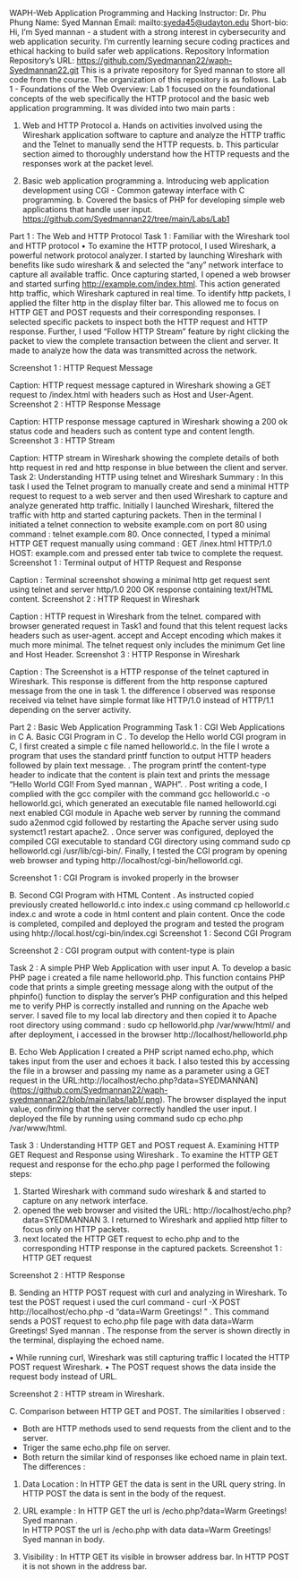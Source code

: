 WAPH-Web Application Programming and Hacking
Instructor: Dr. Phu Phung
Name: Syed Mannan
Email: mailto:syeda45@udayton.edu
Short-bio: Hi, I’m Syed mannan - a student with a strong interest in cybersecurity and web application security. I’m currently learning secure coding practices and ethical hacking to build safer web applications.
Repository Information
Repository’s URL:  https://github.com/Syedmannan22/waph-Syedmannan22.git
This is a private repository for Syed mannan to store all code from the course. The organization of this repository is as follows.
Lab 1 - Foundations of the Web
Overview:
Lab 1 focused on the foundational concepts of the web specifically the HTTP protocol and the basic web application programming. It was divided into two main parts : 
1. Web and HTTP Protocol
a.	Hands on activities involved using the Wireshark application software to capture and analyze the HTTP traffic and the Telnet to manually send the HTTP requests.
b.	This particular section aimed to thoroughly understand how the HTTP requests and the responses work at the packet level.

2. Basic web application programming
a.	Introducing web application development using CGI - Common gateway interface with C programming.
b.	Covered the basics of PHP for developing simple web applications that handle user input.
https://github.com/Syedmannan22/tree/main/Labs/Lab1

Part 1 : The Web and HTTP Protocol 
Task 1 : Familiar with the Wireshark tool and HTTP protocol
• To examine the HTTP protocol, I used Wireshark, a powerful network protocol analyzer. I started by launching Wireshark with benefits like sudo wireshark & and selected the “any” network interface to capture all available traffic. Once capturing started, I opened a web browser and started surfing http://example.com/index.html. This action generated http traffic, which Wireshark captured in real time.
To identify http packets, I applied the filter http in the display filter bar. This allowed me to focus on HTTP GET and POST requests and their corresponding responses. I selected specific packets to inspect both the HTTP request and HTTP response. Further, I used “Follow HTTP Stream” feature by right clicking the packet to view the complete transaction between the client and server. It made to analyze how the data was transmitted across the network.

Screenshot 1 : HTTP Request Message













Caption: HTTP request message captured in Wireshark showing a GET request to /index.html with headers such as Host and User-Agent.
Screenshot 2 : HTTP Response Message
 
Caption: HTTP response message captured in Wireshark showing a 200 ok status code and headers such as content type and content length.
Screenshot 3 : HTTP Stream












Caption: HTTP stream in Wireshark showing the complete details of both http request in red and http response in blue between the client and server.
Task 2: Understanding HTTP using telnet and Wireshark
Summary :
In this task I used the Telnet program to manually create and send a minimal HTTP request to request to a web server and then used Wireshark to capture and analyze generated http traffic.
Initially I launched Wireshark, filtered the traffic with http and started capturing packets. Then in the terminal I initiated a telnet connection to website example.com
on port 80 using command : telnet example.com 80. Once connected, I typed a minimal HTTP GET request manually using command : GET /inex.html HTTP/1.0 HOST: example.com and pressed enter tab twice to complete the request.
Screenshot 1 : Terminal output of HTTP Request and Response
 
Caption : Terminal screenshot showing a minimal http get request sent using telnet and server http/1.0 200 OK response containing text/HTML content.
Screenshot 2 : HTTP Request in Wireshark
 
Caption : HTTP request in Wireshark from the telnet. compared with browser generated request in Task1 and found that this telent request lacks headers such as user-agent. accept and Accept encoding which makes it much more minimal. The telnet request only includes the minimum Get line and Host Header.
Screenshot 3 : HTTP Response in Wireshark
 

Caption : The Screenshot is a HTTP response of the telnet captured in Wireshark. This response is different from the http response captured message from the one in task 1. the difference I observed was response received via telnet have simple format like HTTP/1.0 instead of HTTP/1.1 depending on the server activity.

Part 2 : Basic Web Application Programming 
Task 1 : CGI Web Applications in C 
A. Basic CGI Program in C
. To develop the Hello world CGI program in C, I first created a simple c file named helloworld.c. In the file I wrote a program that uses the standard printf function to output HTTP headers followed by plain text message. . The program printf the content-type header to indicate that the content is plain text and prints the message “Hello World CGI! From Syed mannan , WAPH”. . Post writing a code, I complied with the gcc compiler with the command gcc helloworld.c -o helloworld.gci, which generated an executable file named helloworld.cgi next enabled CGI module in Apache web server by running the command sudo a2enmod cgid followed by restarting the Apache server using sudo systemct1 restart apache2. . Once server was configured, deployed the compiled CGI executable to standard CGI directory using command sudo cp helloworld.cgi /usr/lib/cgi-bin/. Finally, I tested the CGI program by opening web browser and typing http://localhost/cgi-bin/helloworld.cgi.

Screenshot 1 : CGI Program is invoked properly in the browser 
 
B. Second CGI Program with HTML Content
. As instructed copied previously created helloworld.c into index.c using command cp helloworld.c index.c and wrote a code in html content and plain content. Once the code is completed, compiled and deployed the program and tested the
program using hhtp://local.host/cgi-bin/index.cgi
Screenshot 1 : Second CGI Program 
 


Screenshot 2 : CGI program output with content-type is plain
 

Task 2 : A simple PHP Web Application with user input
A. To develop a basic PHP page i created a file name helloworld.php. This function contains PHP code that prints a simple greeting message along with the output of the phpinfo() function to display the server’s PHP configuration and this helped me to verify PHP is correctly installed and running on the Apache web server.
I saved file to my local lab directory and then copied it to Apache root directory using command : sudo cp helloworld.php /var/www/html/ and after deployment, i accessed in the browser http://localhost/helloworld.php

B. Echo Web Application
I created a PHP script named echo.php, which takes input from the user and echoes it back. I also tested this by accessing the file in a browser and passing my name as a parameter using a GET request in the URL:http://localhost/echo.php?data=SYEDMANNAN](https://github.com/Syedmannan22/waph-syedmannan22/blob/main/labs/lab1/.png).  The browser displayed the input value, confirming that the server correctly handled the user input. I deployed the file by running using command sudo cp echo.php /var/www/html.

Task 3 : Understanding HTTP GET and POST request 
A. Examining HTTP GET Request and Response using Wireshark
. To examine the HTTP GET request and response for the echo.php page I performed the following steps: 
1. Started Wireshark with command sudo wireshark &  and started to capture on any network interface. 
2. opened the web browser and visited the URL: http://localhost/echo.php?data=SYEDMANNAN 3. I returned to Wireshark and applied http filter to focus only on HTTP packets.
4. next located the HTTP GET request to echo.php and to the corresponding HTTP response in the captured packets.
Screenshot 1 : HTTP GET request













Screenshot 2 : HTTP Response














B. Sending an HTTP POST request with curl and analyzing in Wireshark.
To test the POST request i used the curl command - curl -X POST http://localhost/echo.php -d “data=Warm Greetings! ” . This command sends a POST request to echo.php file page with data data=Warm Greetings! Syed mannan . The response from the server is shown directly in the terminal, displaying the echoed name.

•	While running curl, Wireshark was still capturing traffic I located the HTTP POST request Wireshark.
•	The POST request shows the data inside the request body instead of URL.

Screenshot 2 : HTTP stream in Wireshark.










C. Comparison between HTTP GET and POST.
The similarities I observed : 
* Both are HTTP methods used to send requests from the client and to the server. 
* Triger the same echo.php file on server. 
* Both return the similar kind of responses like echoed name in plain text.
The differences :
1.	Data Location :  In HTTP GET the data is sent in the URL query string. 
                                        In HTTP POST the data is sent in the body of the request.

2.	URL example :   In HTTP GET the url is /echo.php?data=Warm Greetings! Syed mannan .     
                             In HTTP POST the url is /echo.php with data data=Warm Greetings! Syed mannan in body.

3.	Visibility 	      : In HTTP GET its visible in browser address bar. 
                                  In HTTP POST it is not shown in the address bar.

 

